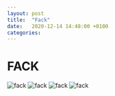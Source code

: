 ```yaml
---
layout: post
title:  "Fack"
date:   2020-12-14 14:48:00 +0100
categories: 
---
```

# FACK
![fack](https://www.goethe.de/resources/files/jpg909/fack-ju-goehte-formatkey-jpg-w320m.jpg)
![fack](https://pbs.twimg.com/profile_images/983616345274245120/W0x6EdA1.jpg)
![fack](https://i.pinimg.com/originals/92/96/92/929692bb06a3b395020ddaea131fb848.png)
![fack](https://i.pinimg.com/originals/e3/47/9b/e3479b0947fe20f9320d0b96e09a0ac7.jpg)